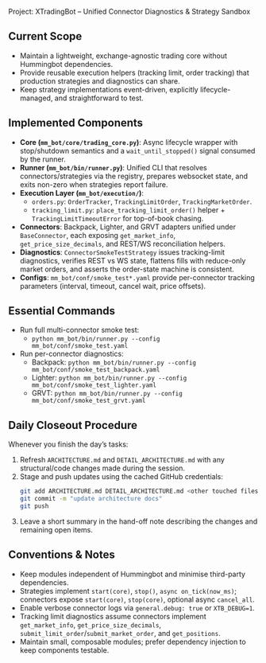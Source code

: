 Project: XTradingBot – Unified Connector Diagnostics & Strategy Sandbox

## Current Scope
- Maintain a lightweight, exchange-agnostic trading core without Hummingbot dependencies.
- Provide reusable execution helpers (tracking limit, order tracking) that production strategies and diagnostics can share.
- Keep strategy implementations event-driven, explicitly lifecycle-managed, and straightforward to test.

## Implemented Components
- **Core (`mm_bot/core/trading_core.py`)**: Async lifecycle wrapper with stop/shutdown semantics and a `wait_until_stopped()` signal consumed by the runner.
- **Runner (`mm_bot/bin/runner.py`)**: Unified CLI that resolves connectors/strategies via the registry, prepares websocket state, and exits non-zero when strategies report failure.
- **Execution Layer (`mm_bot/execution/`)**:
  - `orders.py`: `OrderTracker`, `TrackingLimitOrder`, `TrackingMarketOrder`.
  - `tracking_limit.py`: `place_tracking_limit_order()` helper + `TrackingLimitTimeoutError` for top-of-book chasing.
- **Connectors**: Backpack, Lighter, and GRVT adapters unified under `BaseConnector`, each exposing `get_market_info`, `get_price_size_decimals`, and REST/WS reconciliation helpers.
- **Diagnostics**: `ConnectorSmokeTestStrategy` issues tracking-limit diagnostics, verifies REST vs WS state, flattens fills with reduce-only market orders, and asserts the order-state machine is consistent.
- **Configs**: `mm_bot/conf/smoke_test*.yaml` provide per-connector tracking parameters (interval, timeout, cancel wait, price offsets).

## Essential Commands
- Run full multi-connector smoke test:
  - `python mm_bot/bin/runner.py --config mm_bot/conf/smoke_test.yaml`
- Run per-connector diagnostics:
  - Backpack: `python mm_bot/bin/runner.py --config mm_bot/conf/smoke_test_backpack.yaml`
  - Lighter: `python mm_bot/bin/runner.py --config mm_bot/conf/smoke_test_lighter.yaml`
  - GRVT: `python mm_bot/bin/runner.py --config mm_bot/conf/smoke_test_grvt.yaml`

## Daily Closeout Procedure
Whenever you finish the day’s tasks:
1. Refresh `ARCHITECTURE.md` and `DETAIL_ARCHITECTURE.md` with any structural/code changes made during the session.
2. Stage and push updates using the cached GitHub credentials:
   ```bash
   git add ARCHITECTURE.md DETAIL_ARCHITECTURE.md <other touched files>
   git commit -m "update architecture docs"
   git push
   ```
3. Leave a short summary in the hand-off note describing the changes and remaining open items.

## Conventions & Notes
- Keep modules independent of Hummingbot and minimise third-party dependencies.
- Strategies implement `start(core)`, `stop()`, `async on_tick(now_ms)`; connectors expose `start(core)`, `stop(core)`, optional async `cancel_all`.
- Enable verbose connector logs via `general.debug: true` or `XTB_DEBUG=1`.
- Tracking limit diagnostics assume connectors implement `get_market_info`, `get_price_size_decimals`, `submit_limit_order`/`submit_market_order`, and `get_positions`.
- Maintain small, composable modules; prefer dependency injection to keep components testable.
